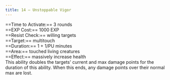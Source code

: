 ```yaml
---
title: 14 – Unstoppable Vigor
---
```

==Time to Activate:== 3 rounds  
==EXP Cost:== 1000 EXP  
==Resist Check:== willing targets  
==Target:== multitouch  
==Duration:== 1 + 1/PU minutes  
==Area:== touched living creatures  
==Effect:== massively increase health  
This ability doubles the targets' current and max damage points for the duration of this ability. When this ends, any damage points over their normal max are lost.  
